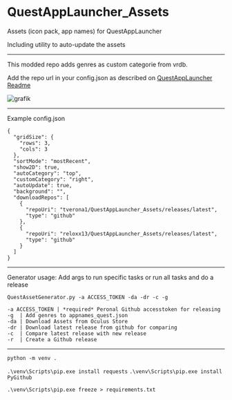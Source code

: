 # QuestAppLauncher_Assets
Assets (icon pack, app names) for QuestAppLauncher

Including utility to auto-update the assets


---

This modded repo adds genres as custom categorie from vrdb.

Add the repo url in your config.json as described on [QuestAppLauncher Readme](https://github.com/tverona1/QuestAppLauncher#configjson-configuration-file)

![grafik](https://user-images.githubusercontent.com/14855001/106215011-514c9f80-61d0-11eb-8e0b-c31d22dd4fd7.png)

---
Example config.json
```
{
  "gridSize": {
    "rows": 3,
    "cols": 3
  },
  "sortMode": "mostRecent",
  "show2D": true,
  "autoCategory": "top",
  "customCategory": "right",
  "autoUpdate": true,
  "background": "",
  "downloadRepos": [
    {
      "repoUri": "tverona1/QuestAppLauncher_Assets/releases/latest",
      "type": "github"
    },
    {
      "repoUri": "reloxx13/QuestAppLauncher_Assets/releases/latest",
      "type": "github"
    }
  ]
}
```

---
Generator usage:
Add args to run specific tasks 
or run all tasks and do a release
```
QuestAssetGenerator.py -a ACCESS_TOKEN -da -dr -c -g

-a ACCESS_TOKEN | *required* Peronal Github accesstoken for releasing
-g  | Add genres to appnames_quest.json
-da | Download Assets from Oculus Store
-dr | Download latest release from github for comparing
-c  | Compare latest release with new release
-r  | Create a Github release
```

---

`python -m venv .`

`.\venv\Scripts\pip.exe install requests`
`.\venv\Scripts\pip.exe install PyGithub`

`.\venv\Scripts\pip.exe freeze > requirements.txt`

